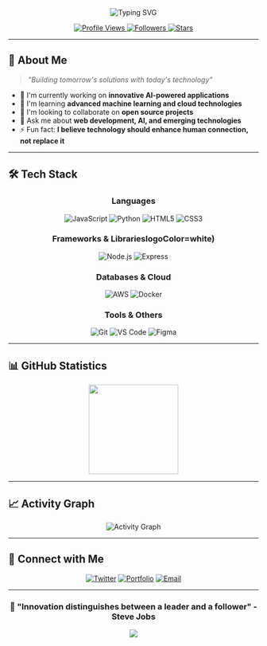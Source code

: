 <div align="center">
  
  <!-- Header with animated typing effect -->
  <img src="https://readme-typing-svg.herokuapp.com?font=Fira+Code&size=32&pause=1000&color=00D9FF&center=true&vCenter=true&width=600&lines=Hello+World!+I'm+sho11decade+%F0%9F%91%8B;Full+Stack+Developer+%F0%9F%92%BB;AI+%26+Technology+Enthusiast+%F0%9F%A4%96;Building+the+Future+%F0%9F%9A%80" alt="Typing SVG" />
  
  <!-- Profile Views and Followers -->
  <p>
    <a href="https://github.com/sho11decade/sho11decade/">
      <img src="https://komarev.com/ghpvc/?username=sho11decade&color=blueviolet&style=for-the-badge" alt="Profile Views" />
    </a>
    <a href="https://github.com/sho11decade">
      <img src="https://img.shields.io/github/followers/sho11decade?label=Followers&style=for-the-badge&color=blue" alt="Followers" />
    </a>
    <a href="https://github.com/sho11decade">
      <img src="https://img.shields.io/github/stars/sho11decade?label=Stars&style=for-the-badge&color=yellow" alt="Stars" />
    </a>
  </p>

</div>

---

## 🚀 About Me

> *"Building tomorrow's solutions with today's technology"*

- 🔭 I'm currently working on **innovative AI-powered applications**
- 🌱 I'm learning **advanced machine learning and cloud technologies**
- 👯 I'm looking to collaborate on **open source projects**
- 💬 Ask me about **web development, AI, and emerging technologies**
- ⚡ Fun fact: **I believe technology should enhance human connection, not replace it**

---

## 🛠️ Tech Stack

<div align="center">

### Languages
![JavaScript](https://img.shields.io/badge/-JavaScript-F7DF1E?style=for-the-badge&logo=javascript&logoColor=black)
![Python](https://img.shields.io/badge/-Python-3776AB?style=for-the-badge&logo=python&logoColor=white)
![HTML5](https://img.shields.io/badge/-HTML5-E34F26?style=for-the-badge&logo=html5&logoColor=white)
![CSS3](https://img.shields.io/badge/-CSS3-1572B6?style=for-the-badge&logo=css3&logoColor=white)

### Frameworks & LibrarieslogoColor=white)
![Node.js](https://img.shields.io/badge/-Node.js-339933?style=for-the-badge&logo=nodedotjs&logoColor=white)
![Express](https://img.shields.io/badge/-Express-000000?style=for-the-badge&logo=express&logoColor=white)

### Databases & Cloud
![AWS](https://img.shields.io/badge/-AWS-232F3E?style=for-the-badge&logo=amazonaws&logoColor=white)
![Docker](https://img.shields.io/badge/-Docker-2496ED?style=for-the-badge&logo=docker&logoColor=white)

### Tools & Others
![Git](https://img.shields.io/badge/-Git-F05032?style=for-the-badge&logo=git&logoColor=white)
![VS Code](https://img.shields.io/badge/-VS%20Code-007ACC?style=for-the-badge&logo=visualstudiocode&logoColor=white)
![Figma](https://img.shields.io/badge/-Figma-F24E1E?style=for-the-badge&logo=figma&logoColor=white)

</div>

---

## 📊 GitHub Statistics

<div align="center">

  <img height="180em" src="https://github-readme-stats.vercel.app/api/top-langs/?username=sho11decade&layout=compact&langs_count=8&theme=tokyonight"/>

</div>

---


## 📈 Activity Graph

<div align="center">
  
  ![Activity Graph](https://github-readme-activity-graph.vercel.app/graph?username=sho11decade&theme=tokyo-night&bg_color=0D1117&color=00D9FF&line=00D9FF&point=FFFFFF)
  
</div>

---

## 🤝 Connect with Me

<div align="center">

[![Twitter](https://img.shields.io/badge/-Twitter-1DA1F2?style=for-the-badge&logo=twitter&logoColor=white)](https://twitter.com/ricezero21)
[![Portfolio](https://img.shields.io/badge/-Portfolio-000000?style=for-the-badge&logo=vercel&logoColor=white)](https://page.ricezero.fun/)
[![Email](https://img.shields.io/badge/-Email-D14836?style=for-the-badge&logo=gmail&logoColor=white)](mailto:info@ricezero.fun)

</div>

---

<div align="center">
  
  ### 💫 "Innovation distinguishes between a leader and a follower" - Steve Jobs
  
  <img src="https://capsule-render.vercel.app/api?type=waving&color=gradient&height=100&section=footer"/>
  
</div>

